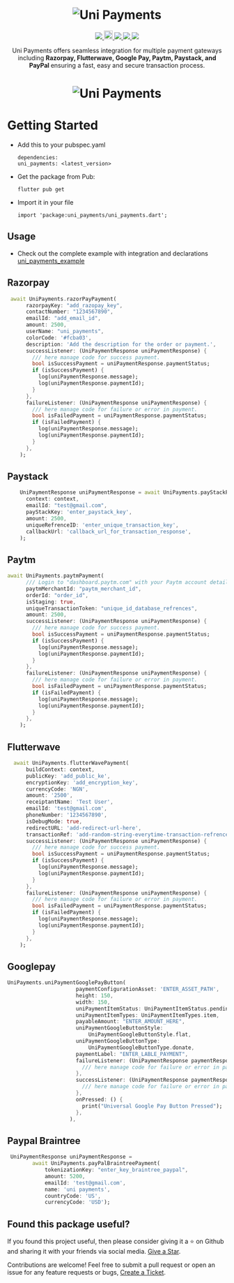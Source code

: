 <h1 align="center">
   <img src="https://raw.githubusercontent.com/NehilKoshiya/uni_payments/master/example/assets/readme/readmE.png" alt="Uni Payments" title="Logo" />
  <br>
</h1>

<p align="center">  
  <a href="https://app.codacy.com/gh/NehilKoshiya/uni_payments/dashboard?utm_source=gh&utm_medium=referral&utm_content=&utm_campaign=Badge_grade"><img src="https://app.codacy.com/project/badge/Grade/e0a2010154234e58af879792515f97ba"/>
  </a>
  <a href="https://pub.dev/packages/uni_payments"> <img height="20" alt="Pub" src="https://img.shields.io/pub/v/uni_payments.svg?style=for-the-badge">
  </a>
  <a href="https://github.com/NehilKoshiya/uni_payments/blob/master/LICENSE"><img src="https://img.shields.io/badge/license-APACHE2.0-blue.svg?longCache=true&style=flat-square">
  </a>
  <a href="https://flutter.dev"><img src="https://img.shields.io/badge/Built%20for-Flutter-blue.svg?longCache=true&style=flat-square" ">

  <a href="https://codecov.io/github/NehilKoshiya/uni_payments">
  <img src="https://codecov.io/github/NehilKoshiya/uni_payments/graph/badge.svg?token=LSBOWQO21S"/>
  </a>
</p>

<p align="center">  
Uni Payments offers seamless integration for multiple payment gateways including <strong> Razorpay, Flutterwave, Google Pay, Paytm, Paystack, and PayPal </strong> ensuring a fast, easy and secure transaction process.
</p>

<h1 align="center">

   <img src="https://github.com/NehilKoshiya/uni_payments/raw/master/example/assets/readme/paytm.gif" alt="Uni Payments" title="Logo" />
  <br>
</h1>

# Getting Started

- Add this to your pubspec.yaml
  ```
  dependencies:
  uni_payments: <latest_version>
  ```
- Get the package from Pub:

  ```
  flutter pub get
  ```

- Import it in your file

  ```
  import 'package:uni_payments/uni_payments.dart';
  ```

## Usage

- Check out the complete example with integration and declarations [uni_payments_example](https://github.com/NehilKoshiya/uni_payments/blob/master/example/)

## Razorpay

```dart
 await UniPayments.razorPayPayment(
      razorpayKey: "add_razopay_key",
      contactNumber: "1234567890",
      emailId: "add_email_id",
      amount: 2500,
      userName: "uni_payments",
      colorCode: '#fcba03',
      description: 'Add the description for the order or payment.',
      successListener: (UniPaymentResponse uniPaymentResponse) {
        /// here manage code for success payment.
        bool isSuccessPayment = uniPaymentResponse.paymentStatus;
        if (isSuccessPayment) {
          log(uniPaymentResponse.message);
          log(uniPaymentResponse.paymentId);
        }
      },
      failureListener: (UniPaymentResponse uniPaymentResponse) {
        /// here manage code for failure or error in payment.
        bool isFailedPayment = uniPaymentResponse.paymentStatus;
        if (isFailedPayment) {
          log(uniPaymentResponse.message);
          log(uniPaymentResponse.paymentId);
        }
      },
    );
```

## Paystack

```dart
    UniPaymentResponse uniPaymentResponse = await UniPayments.payStackPayment(
      context: context,
      emailId: "test@gmail.com",
      payStackKey: 'enter_paystack_key',
      amount: 2500,
      uniqueRefrenceID: 'enter_unique_transaction_key',
      callbackUrl: 'callback_url_for_transaction_response',
    );
```

## Paytm

```dart
await UniPayments.paytmPayment(
      /// Login to "dashboard.paytm.com" with your Paytm account details & Get Merchant Id.
      paytmMerchantId: "paytm_merchant_id",
      orderId: "order_id",
      isStaging: true,
      uniqueTransactionToken: "unique_id_database_refrences",
      amount: 2500,
      successListener: (UniPaymentResponse uniPaymentResponse) {
        /// here manage code for success payment.
        bool isSuccessPayment = uniPaymentResponse.paymentStatus;
        if (isSuccessPayment) {
          log(uniPaymentResponse.message);
          log(uniPaymentResponse.paymentId);
        }
      },
      failureListener: (UniPaymentResponse uniPaymentResponse) {
        /// here manage code for failure or error in payment.
        bool isFailedPayment = uniPaymentResponse.paymentStatus;
        if (isFailedPayment) {
          log(uniPaymentResponse.message);
          log(uniPaymentResponse.paymentId);
        }
      },
    );
```

## Flutterwave

```dart
  await UniPayments.flutterWavePayment(
      buildContext: context,
      publicKey: 'add_public_ke',
      encryptionKey: 'add_encryption_key',
      currencyCode: 'NGN',
      amount: '2500',
      receiptantName: 'Test User',
      emailId: 'test@gmail.com',
      phoneNumber: '1234567890',
      isDebugMode: true,
      redirectURL: 'add-redirect-url-here',
      transactionRef: 'add-random-string-everytime-transaction-refrence',
      successListener: (UniPaymentResponse uniPaymentResponse) {
        /// here manage code for success payment.
        bool isSuccessPayment = uniPaymentResponse.paymentStatus;
        if (isSuccessPayment) {
          log(uniPaymentResponse.message);
          log(uniPaymentResponse.paymentId);
        }
      },
      failureListener: (UniPaymentResponse uniPaymentResponse) {
        /// here manage code for failure or error in payment.
        bool isFailedPayment = uniPaymentResponse.paymentStatus;
        if (isFailedPayment) {
          log(uniPaymentResponse.message);
          log(uniPaymentResponse.paymentId);
        }
      },
    );
```

## Googlepay

```dart
UniPayments.uniPaymentGooglePayButton(
                      paymentConfigurationAsset: 'ENTER_ASSET_PATH',
                      height: 150,
                      width: 150,
                      uniPaymentItemStatus: UniPaymentItemStatus.pending,
                      uniPaymentItemTypes: UniPaymentItemTypes.item,
                      payableAmount: "ENTER_AMOUNT_HERE",
                      uniPaymentGoogleButtonStyle:
                          UniPaymentGoogleButtonStyle.flat,
                      uniPaymentGoogleButtonType:
                          UniPaymentGoogleButtonType.donate,
                      paymentLabel: "ENTER_LABLE_PAYMENT",
                      failureListener: (UniPaymentResponse paymentResponse) {
                        /// here manage code for failure or error in payment. ///
                      },
                      successListener: (UniPaymentResponse paymentResponse) {
                        /// here manage code for failure or error in payment. ///
                      },
                      onPressed: () {
                        print("Universal Google Pay Button Pressed");
                      },
                    ),
```

## Paypal Braintree

```dart
 UniPaymentResponse uniPaymentResponse =
        await UniPayments.payPalBraintreePayment(
            tokenizationKey: "enter_key_braintree_paypal",
            amount: 5200,
            emailId: 'test@gmail.com',
            name: 'uni payments',
            countryCode: 'US',
            currencyCode: 'USD');

```

## Found this package useful?

If you found this project useful, then please consider giving it a :star: on Github and sharing it with your friends via social media. [Give a Star](https://github.com/NehilKoshiya/uni_payments/).

Contributions are welcome! Feel free to submit a pull request or open an issue for any feature requests or bugs, [Create a Ticket](https://github.com/NehilKoshiya/uni_payments/issues).
